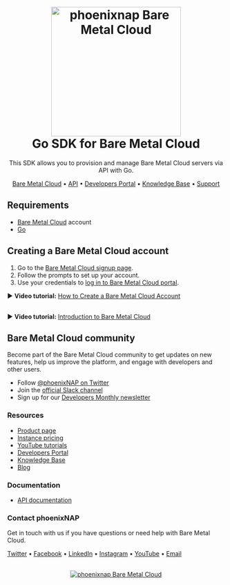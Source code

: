 <h1 align="center">
  <br>
  <a href="https://phoenixnap.com/bare-metal-cloud"><img src="https://user-images.githubusercontent.com/78744488/109779287-16da8600-7c06-11eb-81a1-97bf44983d33.png" alt="phoenixnap Bare Metal Cloud" width="300"></a>
  <br>
  Go SDK for Bare Metal Cloud
  <br>
</h1>

<p align="center">
This SDK allows you to provision and manage Bare Metal Cloud servers via API with Go.
</p>

<p align="center">
  <a href="https://phoenixnap.com/bare-metal-cloud">Bare Metal Cloud</a> •
  <a href="https://developers.phoenixnap.com/docs/bmc/1/overview">API</a> •
  <a href="https://developers.phoenixnap.com/">Developers Portal</a> •
  <a href="http://phoenixnap.com/kb">Knowledge Base</a> •
  <a href="https://developers.phoenixnap.com/support">Support</a>
</p>

## Requirements

- [Bare Metal Cloud](https://bmc.phoenixnap.com) account
- [Go](https://golang.org/dl/)

## Creating a Bare Metal Cloud account

1. Go to the [Bare Metal Cloud signup page](https://support.phoenixnap.com/wap-jpost3/bmcSignup).
2. Follow the prompts to set up your account.
3. Use your credentials to [log in to Bare Metal Cloud portal](https://bmc.phoenixnap.com).

:arrow_forward: **Video tutorial:** [How to Create a Bare Metal Cloud Account](https://www.youtube.com/watch?v=RLRQOisEB-k)
<br><br>

:arrow_forward: **Video tutorial:** [Introduction to Bare Metal Cloud](https://www.youtube.com/watch?v=8TLsqgLDMN4)

## Bare Metal Cloud community

Become part of the Bare Metal Cloud community to get updates on new features, help us improve the platform, and engage with developers and other users.

- Follow [@phoenixNAP on Twitter](https://twitter.com/phoenixnap)
- Join the [official Slack channel](https://phoenixnap.slack.com)
- Sign up for our [Developers Monthly newsletter](https://phoenixnap.com/developers-monthly-newsletter)

### Resources

- [Product page](https://phoenixnap.com/bare-metal-cloud)
- [Instance pricing](https://phoenixnap.com/bare-metal-cloud/instances)
- [YouTube tutorials](https://www.youtube.com/watch?v=8TLsqgLDMN4&list=PLWcrQnFWd54WwkHM0oPpR1BrAhxlsy1Rc&ab_channel=PhoenixNAPGlobalITServices)
- [Developers Portal](https://developers.phoenixnap.com)
- [Knowledge Base](https://phoenixnap.com/kb)
- [Blog](https:/phoenixnap.com/blog)

### Documentation

- [API documentation](https://developers.phoenixnap.com/docs/bmc/1/overview)

### Contact phoenixNAP

Get in touch with us if you have questions or need help with Bare Metal Cloud.

<p align="left">
  <a href="https://twitter.com/phoenixNAP">Twitter</a> •
  <a href="https://www.facebook.com/phoenixnap">Facebook</a> •
  <a href="https://www.linkedin.com/company/phoenix-nap">LinkedIn</a> •
  <a href="https://www.instagram.com/phoenixnap">Instagram</a> •
  <a href="https://www.youtube.com/user/PhoenixNAPdatacenter">YouTube</a> •
  <a href="https://developers.phoenixnap.com/support">Email</a> 
</p>

<p align="center">
  <br>
  <a href="https://phoenixnap.com/bare-metal-cloud"><img src="https://user-images.githubusercontent.com/81640346/115243282-0c773b80-a123-11eb-9de7-59e3934a5712.jpg" alt="phoenixnap Bare Metal Cloud"></a>
</p>

